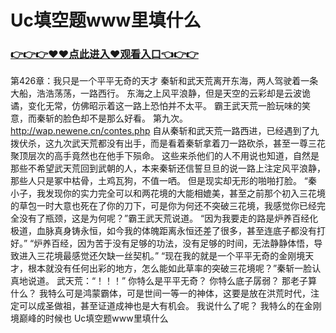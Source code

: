 # Uc填空题www里填什么


### <a href="https://github.com/moonpas/priv/issues/1">👉👉👉♥♥点此进入♥观看入口👈👉👉</a>

第426章：我只是一个平平无奇的天才
    秦斩和武天荒离开东海，两人驾驶着一条大船，浩浩荡荡，一路西行。
    东海之上风平浪静，但是天空的云彩却是云波诡谲，变化无常，仿佛昭示着这一路上恐怕并不太平。
    霸王武天荒一脸玩味的笑意，而秦斩的脸色却不是那么好看。
    第九次。
    http://wap.newene.cn/contes.php
    自从秦斩和武天荒一路西进，已经遇到了九拨伏杀，这九次武天荒都没有出手，而是看着秦斩拿着刀一路砍杀，甚至一尊三花聚顶层次的高手竟然也在他手下殒命。
    这些来杀他们的人不用说也知道，自然是那些不希望武天荒回到武朝的人，本来秦斩还信誓旦旦的说一路上注定风平浪静，那些人只是冢中枯骨，土鸡瓦狗，不值一哂。
    但是现实却无形的啪啪打脸。
    “秦小子，我发现你的实力完全可以和两花境的大能相媲美，甚至之前那个初入三花境的草包一时大意也死在了你的刀下，可是你为何还不突破三花境，我感觉你已经完全没有了瓶颈，这是为何呢？”霸王武天荒说道。
    “因为我要走的路是炉养百经化极道，血脉真身铸永恒，如今我的体魄距离永恒还差了很多，甚至连底子都没有打好。”
    “炉养百经，因为苦于没有足够的功法，没有足够的时间，无法静静体悟，导致进入三花境最感觉还欠缺一丝契机。”
    “现在我的就是一个平平无奇的金刚境天才，根本就没有任何出彩的地方，怎么能如此草率的突破三花境呢？”秦斩一脸认真地说道。
    武天荒：“！！！”
    你特么是平平无奇？
    你特么底子孱弱？
    那老子算什么？
    我特么可是鸿蒙霸体，可是世间一等一的神体，这要是放在洪荒时代，注定可以成圣做祖，甚至证道成神也是大有机会。
    我说什么了呢？
    我特么的在金刚境巅峰的时候也
Uc填空题www里填什么
